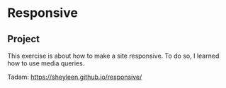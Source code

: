 # Responsive

## Project

This exercise is about how to make a site responsive. 
To do so, I learned how to use media queries. 

Tadam: https://sheyleen.github.io/responsive/
